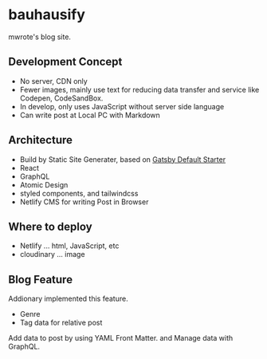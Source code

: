 # bauhausify

mwrote's blog site.

## Development Concept
- No server, CDN only
- Fewer images, mainly use text for reducing data transfer and service like Codepen, CodeSandBox.
- In develop, only uses JavaScript without server side language
- Can write post at Local PC with Markdown

## Architecture

- Build by Static Site Generater, based on [Gatsby Default Starter](https://github.com/gatsbyjs/gatsby-starter-default)
- React
- GraphQL
- Atomic Design
- styled components, and tailwindcss
- Netlify CMS for writing Post in Browser

## Where to deploy

- Netlify ... html, JavaScript, etc
- cloudinary ... image

## Blog Feature

Addionary implemented this feature.

- Genre
- Tag data for relative post

Add data to post by using YAML Front Matter.
and Manage data with GraphQL.
